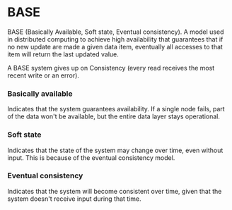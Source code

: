 # BASE

BASE (Basically Available, Soft state, Eventual consistency). A model used in distributed computing to achieve high availability that guarantees that if no new update are made a given data item, eventually all accesses to that item will return the last updated value.

A BASE system gives up on Consistency (every read receives the most recent write or an error).

### Basically available

Indicates that the system guarantees availability. If a single node fails, part of the data won't be available, but the entire data layer stays operational.

### Soft state

Indicates that the state of the system may change over time, even without input. This is because of the eventual consistency model.

### Eventual consistency

Indicates that the system will become consistent over time, given that the system doesn't receive input during that time.
